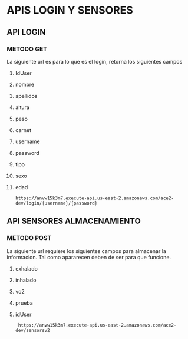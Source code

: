 # APIS LOGIN Y SENSORES 

## API LOGIN 
### METODO GET 
La siguiente url es para lo que es el login, retorna los siguientes campos 
1. IdUser 
2. nombre
3. apellidos
4. altura
5. peso
6. carnet 
7. username
8. password
9. tipo
10. sexo
11. edad

        https://anvw15k3m7.execute-api.us-east-2.amazonaws.com/ace2-dev/login/{username}/{password}
## API SENSORES ALMACENAMIENTO 
### METODO POST
La siguiente url requiere los siguientes campos para almacenar la informacion. Tal como apararecen deben de ser para que funcione.
1. exhalado
2. inhalado
3. vo2
4. prueba
5. idUser

        https://anvw15k3m7.execute-api.us-east-2.amazonaws.com/ace2-dev/sensorsv2